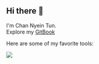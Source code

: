 ## Hi there 👋

I'm Chan Nyein Tun.  
Explore my [GitBook](https://channyeintun.gitbook.io/)

Here are some of my favorite tools:  

<img src="https://skillicons.dev/icons?i=tailwind,ts,go,docker" />

